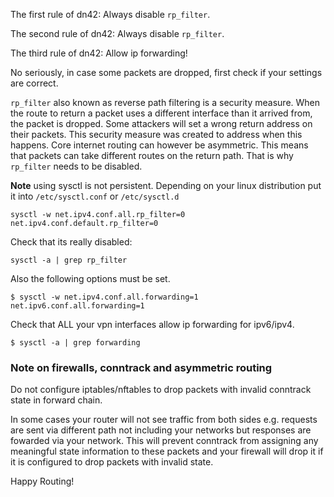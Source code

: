 The first rule of dn42: Always disable `rp_filter`. 

The second rule of dn42: Always disable `rp_filter`. 

The third rule of dn42: Allow ip forwarding!

No seriously, in case some packets are dropped, first check if your settings are correct.

`rp_filter` also known as reverse path filtering is a security measure. 
When the route to return a packet uses a different interface than it arrived from, the packet is dropped. 
Some attackers will set a wrong return address on their packets. This security measure was created to address when this happens. Core internet routing can however be asymmetric. This means that packets can take different routes on the return path.
That is why `rp_filter` needs to be disabled.

**Note** using sysctl is not persistent. Depending on your linux distribution put it into `/etc/sysctl.conf` or `/etc/sysctl.d`

````
sysctl -w net.ipv4.conf.all.rp_filter=0 net.ipv4.conf.default.rp_filter=0
````

Check that its really disabled:
````
sysctl -a | grep rp_filter
````

Also the following options must be set.
````
$ sysctl -w net.ipv4.conf.all.forwarding=1 net.ipv6.conf.all.forwarding=1
````

Check that ALL your vpn interfaces allow ip forwarding for ipv6/ipv4.
````
$ sysctl -a | grep forwarding
````

### Note on firewalls, conntrack and asymmetric routing

Do not configure iptables/nftables to drop packets with invalid conntrack state in forward chain.

In some cases your router will not see traffic from both sides e.g. requests are sent via different path not including your networks
but responses are fowarded via your network. This will prevent conntrack from assigning any meaningful state information to these packets
and your firewall will drop it if it is configured to drop packets with invalid state.


Happy Routing!